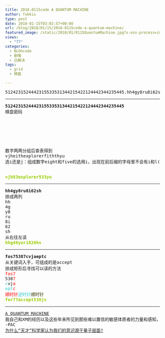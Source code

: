 ```yaml
---
title: 2018-0115code A QUANTUM MACHINE
author: fukkix
type: post
date: 2018-01-15T03:02:57+00:00
url: /blog/2018/01/15/2018-0115code-a-quantum-machine/
featured_image: /static/2018/01/0115QuantumMachine.jpg?x-oss-process=image/resize,m_fill,w_700,h_220
views:
  - "77"
categories:
  - BLOGcode
  - 剧情
  - 已解决
tags:
  - grid
  - 棋盘

---
```

<pre>5124231524442315533531344215422124442344235445.hh4gy8ru8i62sh.fos75387cvjaeptc<!--more--></pre>

* * *

<pre><strong>5124231524442315533531344215422124442344235445
</strong>棋盘密码



<table border="0" cellpading="0" cellspacing="0"   >
  
  	
  
</table>

数字两两分组后查表得到
vjheithexplorerfiththyu
选i还是j：组成数字eight和five的选用i，出现在前后缀的字母里不会有i和l(默认规则)所以选j

<strong>
<span style="color: #99cc00;">vjh83explorer533yu</span></strong></pre>

* * *

<pre><strong>hh4gy8ru8i62sh
</strong>排成两列
hh
4g
y8
ru
8i
62
sh
从右往左读<strong>
<span style="color: #99cc00;">hhg48yuri826hs</span></strong></pre>

* * *

<pre><strong>fos75387cvjaeptc
</strong>从关键词入手，可组成的是accept
排成矩形后寻找可以读的方法
<span style="color: #ff0000;">fos7</span>
538<span style="color: #ff0000;">7</span>
<span style="color: #33cccc;">c</span>vj<span style="color: #ff0000;">a</span>
<span style="color: #33cccc;">ept</span><span style="color: #ff0000;">c
顺时针<span style="color: #33cccc;">逆时针</span></span><span style="color: #ff0000;"><span style="color: #333300;">顺时针</span></span><strong><span style="color: #ff0000;">
</span><span style="color: #99cc00;">for77accept538jv</span></strong></pre>

* * *

<pre><a href="http://investigate.ingress.com/2018/01/15/a-quantum-machine/">A QUANTUM MACHINE
</a>我自己和XM的经历以及这些年来所见到那些难以置信的敏感体质者的力量和感知，让我相信这个理论可能是真的：大脑是一个量子接口。
-PAC
<a href="http://bigthink.com/paul-ratner/why-a-genius-scientist-thinks-our-consciousness-originates-at-the-quantum-level">为什么“天才”科学家认为我们的意识源于量子层面?</a></pre>